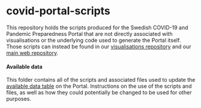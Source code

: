 # covid-portal-scripts
This repository holds the scripts produced for the Swedish COVID-19 and Pandemic Preparedness Portal that are not directly associated with visualisations or the underlying code used to generate the Portal itself. Those scripts can instead be found in our [visualisations repository](https://github.com/ScilifelabDataCentre/covid-portal-visualisations) and our [main web repository](https://github.com/ScilifelabDataCentre/covid-portal).

#### Available data
This folder contains all of the scripts and associated files used to update the [available data table](https://www.covid19dataportal.se/datasets/all/) on the Portal. Instructions on the use of the scripts and files, as well as how they could potentially be changed to be used for other purposes.